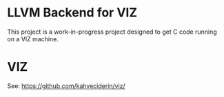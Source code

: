 # LLVM Backend for VIZ
This project is a work-in-progress project designed to get C code running on a VIZ machine.
# VIZ
See: https://github.com/kahveciderin/viz/
